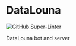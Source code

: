 # DataLouna
[![GitHub Super-Linter](https://github.com/fourSaws/DataLouna/workflows/Lint%20Code%20Base/badge.svg)](https://github.com/marketplace/actions/super-linter)

DataLouna bot and server

